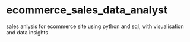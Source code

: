 # ecommerce_sales_data_analyst
sales anlysis for ecommerce site using python and sql, with visualisation and data insights
